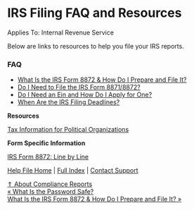  IRS Filing FAQ and Resources
==========

Applies To: Internal Revenue Service

Below are links to resources to help you file your IRS reports.

### FAQ ###

* [What Is the IRS Form 8872 & How Do I Prepare and File It?](https://ispolitical.com/What-Is-the-IRS-Form-8872-How-Do-I-Prepare-and-File-It)
* [Do I Need to File the IRS Form 8871/8872?](https://ispolitical.com/Do-I-Need-to-File-the-IRS-Form-8871-8872)
* [Do I Need an Ein and How Do I Apply for One?](https://ispolitical.com/Do-I-Need-an-Ein-and-How-Do-I-Apply-for-One)
* [When Are the IRS Filing Deadlines?](https://ispolitical.com/When-Are-the-IRS-Filing-Deadlines)

**Resources**

[Tax Information for Political Organizations](https://www.irs.gov/charities-non-profits/political-organizations)

**Form Specific Information**

[IRS Form 8872: Line by Line  
](https://ispolitical.com/irs-form-8872-line-by-line/)

[Help File Home](/help/) | [Full Index](/Help-File-Directory/) | [Contact Support](mailto:support@ISPolitical.com)

[⇑ About Compliance Reports](/About-Compliance-Reports)  
[« What Is the Password Safe?](/What-Is-the-Password-Safe)  
[What Is the IRS Form 8872 & How Do I Prepare and File It? »](/What-Is-the-IRS-Form-8872-How-Do-I-Prepare-and-File-It)